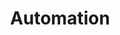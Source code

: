 ---
layout: default-nav
type: card
formsum: summative
sortorder: 6.9
appsused: psd
title: "Automation"
level: CG4
brightspace: "https://brightspace.algonquincollege.com/d2l/home"
submission: 
links:
video: 
downloads: 
description: "This will include Actions, Conditional Actions and Data Driven Graphics in Photoshop."
details: |
  
---